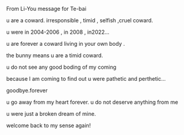 From Li-You 
message for  Te-bai

u are a coward. irresponsible ,
 timid , selfish ,cruel coward. 

u were in 2004-2006 , in 2008 , 
in2022... 

u are forever a coward living 
in your own body . 

the bunny means u are a timid coward. 

u do not see any good boding of my coming

because I am coming to find out u were
 pathetic and perthetic... 

goodbye.forever 

u go away from my heart forever. u do not 
deserve anything from me 

u were just a broken dream of mine. 

welcome back to my sense again! 

